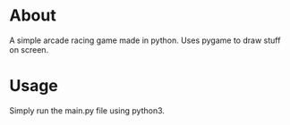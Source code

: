 # About
A simple arcade racing game made in python.
Uses pygame to draw stuff on screen.

# Usage
Simply run the main.py file using python3.

